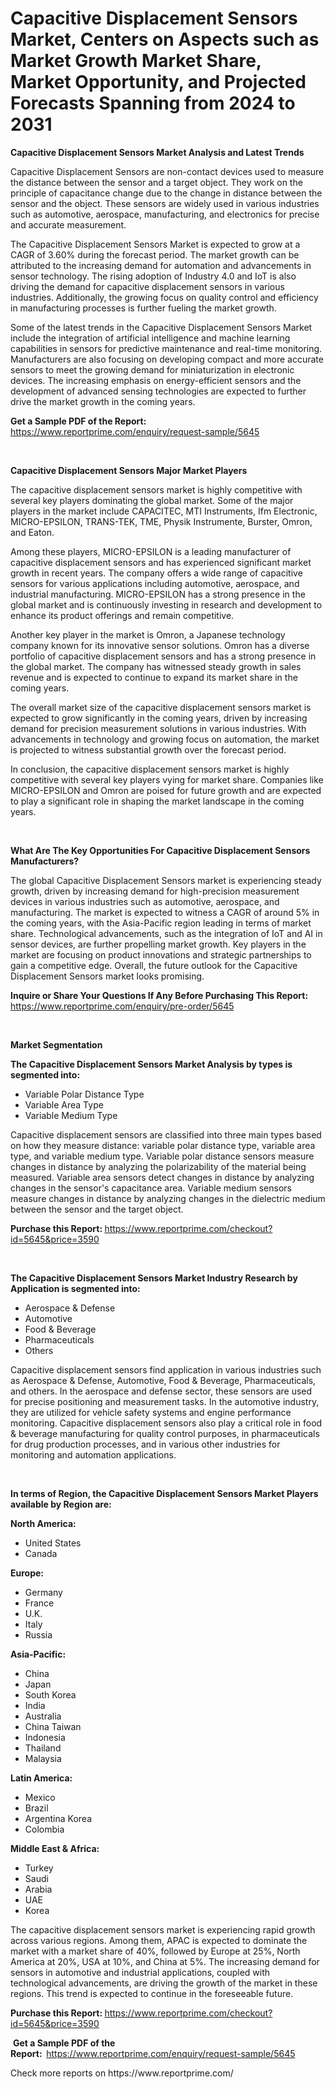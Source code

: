 <p><h1>Capacitive Displacement Sensors Market, Centers on Aspects such as Market Growth Market Share, Market Opportunity, and Projected Forecasts Spanning from 2024 to 2031</h1></p><p><strong>Capacitive Displacement Sensors Market Analysis and Latest Trends</strong></p>
<p><p>Capacitive Displacement Sensors are non-contact devices used to measure the distance between the sensor and a target object. They work on the principle of capacitance change due to the change in distance between the sensor and the object. These sensors are widely used in various industries such as automotive, aerospace, manufacturing, and electronics for precise and accurate measurement.</p><p>The Capacitive Displacement Sensors Market is expected to grow at a CAGR of 3.60% during the forecast period. The market growth can be attributed to the increasing demand for automation and advancements in sensor technology. The rising adoption of Industry 4.0 and IoT is also driving the demand for capacitive displacement sensors in various industries. Additionally, the growing focus on quality control and efficiency in manufacturing processes is further fueling the market growth.</p><p>Some of the latest trends in the Capacitive Displacement Sensors Market include the integration of artificial intelligence and machine learning capabilities in sensors for predictive maintenance and real-time monitoring. Manufacturers are also focusing on developing compact and more accurate sensors to meet the growing demand for miniaturization in electronic devices. The increasing emphasis on energy-efficient sensors and the development of advanced sensing technologies are expected to further drive the market growth in the coming years.</p></p>
<p><strong>Get a Sample PDF of the Report:&nbsp;</strong> <a href="https://www.reportprime.com/enquiry/request-sample/5645">https://www.reportprime.com/enquiry/request-sample/5645</a></p>
<p>&nbsp;</p>
<p><strong>Capacitive Displacement Sensors Major Market Players</strong></p>
<p><p>The capacitive displacement sensors market is highly competitive with several key players dominating the global market. Some of the major players in the market include CAPACITEC, MTI Instruments, Ifm Electronic, MICRO-EPSILON, TRANS-TEK, TME, Physik Instrumente, Burster, Omron, and Eaton.</p><p>Among these players, MICRO-EPSILON is a leading manufacturer of capacitive displacement sensors and has experienced significant market growth in recent years. The company offers a wide range of capacitive sensors for various applications including automotive, aerospace, and industrial manufacturing. MICRO-EPSILON has a strong presence in the global market and is continuously investing in research and development to enhance its product offerings and remain competitive.</p><p>Another key player in the market is Omron, a Japanese technology company known for its innovative sensor solutions. Omron has a diverse portfolio of capacitive displacement sensors and has a strong presence in the global market. The company has witnessed steady growth in sales revenue and is expected to continue to expand its market share in the coming years.</p><p>The overall market size of the capacitive displacement sensors market is expected to grow significantly in the coming years, driven by increasing demand for precision measurement solutions in various industries. With advancements in technology and growing focus on automation, the market is projected to witness substantial growth over the forecast period.</p><p>In conclusion, the capacitive displacement sensors market is highly competitive with several key players vying for market share. Companies like MICRO-EPSILON and Omron are poised for future growth and are expected to play a significant role in shaping the market landscape in the coming years.</p></p>
<p>&nbsp;</p>
<p><strong>What Are The Key Opportunities For Capacitive Displacement Sensors Manufacturers?</strong></p>
<p><p>The global Capacitive Displacement Sensors market is experiencing steady growth, driven by increasing demand for high-precision measurement devices in various industries such as automotive, aerospace, and manufacturing. The market is expected to witness a CAGR of around 5% in the coming years, with the Asia-Pacific region leading in terms of market share. Technological advancements, such as the integration of IoT and AI in sensor devices, are further propelling market growth. Key players in the market are focusing on product innovations and strategic partnerships to gain a competitive edge. Overall, the future outlook for the Capacitive Displacement Sensors market looks promising.</p></p>
<p><strong>Inquire or Share Your Questions If Any Before Purchasing This Report:</strong> <a href="https://www.reportprime.com/enquiry/pre-order/5645">https://www.reportprime.com/enquiry/pre-order/5645</a></p>
<p>&nbsp;</p>
<p><strong>Market Segmentation</strong></p>
<p><strong>The Capacitive Displacement Sensors Market Analysis by types is segmented into:</strong></p>
<p><ul><li>Variable Polar Distance Type</li><li>Variable Area Type</li><li>Variable Medium Type</li></ul></p>
<p><p>Capacitive displacement sensors are classified into three main types based on how they measure distance: variable polar distance type, variable area type, and variable medium type. Variable polar distance sensors measure changes in distance by analyzing the polarizability of the material being measured. Variable area sensors detect changes in distance by analyzing changes in the sensor's capacitance area. Variable medium sensors measure changes in distance by analyzing changes in the dielectric medium between the sensor and the target object.</p></p>
<p><strong>Purchase this Report:&nbsp;</strong><a href="https://www.reportprime.com/checkout?id=5645&price=3590">https://www.reportprime.com/checkout?id=5645&price=3590</a></p>
<p>&nbsp;</p>
<p><strong>The Capacitive Displacement Sensors Market Industry Research by Application is segmented into:</strong></p>
<p><ul><li>Aerospace & Defense</li><li>Automotive</li><li>Food & Beverage</li><li>Pharmaceuticals</li><li>Others</li></ul></p>
<p><p>Capacitive displacement sensors find application in various industries such as Aerospace & Defense, Automotive, Food & Beverage, Pharmaceuticals, and others. In the aerospace and defense sector, these sensors are used for precise positioning and measurement tasks. In the automotive industry, they are utilized for vehicle safety systems and engine performance monitoring. Capacitive displacement sensors also play a critical role in food & beverage manufacturing for quality control purposes, in pharmaceuticals for drug production processes, and in various other industries for monitoring and automation applications.</p></p>
<p>&nbsp;</p>
<p><strong>In terms of Region, the Capacitive Displacement Sensors Market Players available by Region are:</strong></p>
<p>
    <p> <strong> North America: </strong>
        <ul>
            <li>United States</li>
            <li>Canada</li>
        </ul>
        </p> 
    <p> <strong> Europe: </strong>
        <ul>
            <li>Germany</li>
            <li>France</li>
            <li>U.K.</li>
            <li>Italy</li>
            <li>Russia</li>
        </ul>
        </p> 
    <p> <strong> Asia-Pacific: </strong>
        <ul>
            <li>China</li>
            <li>Japan</li>
            <li>South Korea</li>
            <li>India</li>
            <li>Australia</li>
            <li>China Taiwan</li>
            <li>Indonesia</li>
            <li>Thailand</li>
            <li>Malaysia</li>
        </ul>
        </p> 
    <p> <strong> Latin America: </strong>
        <ul>
            <li>Mexico</li>
            <li>Brazil</li>
            <li>Argentina Korea</li>
            <li>Colombia</li>
        </ul>
        </p> 
    <p> <strong> Middle East & Africa: </strong>
        <ul>
            <li>Turkey</li>
            <li>Saudi</li>
            <li>Arabia</li>
            <li>UAE</li>
            <li>Korea</li>
        </ul>
    </p>
    </p>
<p><p>The capacitive displacement sensors market is experiencing rapid growth across various regions. Among them, APAC is expected to dominate the market with a market share of 40%, followed by Europe at 25%, North America at 20%, USA at 10%, and China at 5%. The increasing demand for sensors in automotive and industrial applications, coupled with technological advancements, are driving the growth of the market in these regions. This trend is expected to continue in the foreseeable future.</p></p>
<p><strong>Purchase this Report: </strong><a href="https://www.reportprime.com/checkout?id=5645&price=3590">https://www.reportprime.com/checkout?id=5645&price=3590</a></p>
<p>&nbsp;<strong>Get a Sample PDF of the Report:&nbsp;&nbsp;</strong><a href="https://www.reportprime.com/enquiry/request-sample/5645">https://www.reportprime.com/enquiry/request-sample/5645</a></p>
<p><strong></strong></p>
<p>Check more reports on https://www.reportprime.com/</p>